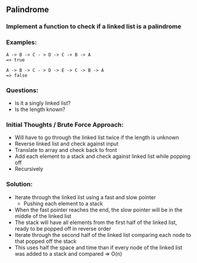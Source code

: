 ## Palindrome
### Implement a function to check if a linked list is a palindrome

### Examples:
```
A -> B -> C - > D -> C -> B -> A
=> true

A -> B -> C - > D -> E -> C -> B -> A
=> false
```

### Questions:
- Is it a singly linked list?
- Is the length known?

### Initial Thoughts / Brute Force Approach:
- Will have to go through the linked list twice if the length is unknown
- Reverse linked list and check against input
- Translate to array and check back to front
- Add each element to a stack and check against linked list while popping off
- Recursively

### Solution:
- Iterate through the linked list using a fast and slow pointer
    - Pushing each element to a stack
- When the fast pointer reaches the end, the slow pointer will be in the middle of the linked list
- The stack will have all elements from the first half of the linked list, ready to be popped off in reverse order
- Iterate through the second half of the linked list comparing each node to that popped off the stack
- This uses half the space and time than if every node of the linked list was added to a stack and compared
=> O(n)